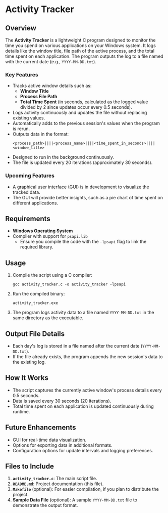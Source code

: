 


# Activity Tracker

## Overview
The **Activity Tracker** is a lightweight C program designed to monitor the time you spend on various applications on your Windows system. It logs details like the window title, file path of the active process, and the total time spent on each application. The program outputs the log to a file named with the current date (e.g., `YYYY-MM-DD.txt`).

### Key Features
- Tracks active window details such as:
  - **Window Title**
  - **Process File Path**
  - **Total Time Spent** (in seconds, calculated as the logged value divided by 2 since updates occur every 0.5 seconds).
- Logs activity continuously and updates the file without replacing existing values.
- Automatically adds to the previous session's values when the program is rerun.
- Outputs data in the format:
  ```
  <process_path>||||<process_name>||||<time_spent_in_seconds>||||<window_title>
  ```
- Designed to run in the background continuously.
- The file is updated every 20 iterations (approximately 30 seconds).

### Upcoming Features
- A graphical user interface (GUI) is in development to visualize the tracked data.
- The GUI will provide better insights, such as a pie chart of time spent on different applications.

## Requirements
- **Windows Operating System**
- Compiler with support for `psapi.lib`
  - Ensure you compile the code with the `-lpsapi` flag to link the required library.

## Usage
1. Compile the script using a C compiler:
   ```
   gcc activity_tracker.c -o activity_tracker -lpsapi
   ```
2. Run the compiled binary:
   ```
   activity_tracker.exe
   ```
3. The program logs activity data to a file named `YYYY-MM-DD.txt` in the same directory as the executable.

## Output File Details
- Each day's log is stored in a file named after the current date (`YYYY-MM-DD.txt`).
- If the file already exists, the program appends the new session's data to the existing log.

## How It Works
- The script captures the currently active window's process details every 0.5 seconds.
- Data is saved every 30 seconds (20 iterations).
- Total time spent on each application is updated continuously during runtime.

## Future Enhancements
- GUI for real-time data visualization.
- Options for exporting data in additional formats.
- Configuration options for update intervals and logging preferences.

## Files to Include
1. **`activity_tracker.c`**: The main script file.
2. **`README.md`**: Project documentation (this file).
3. **`Makefile`** (optional): For easier compilation, if you plan to distribute the project.
4. **Sample Data File** (optional): A sample `YYYY-MM-DD.txt` file to demonstrate the output format.



